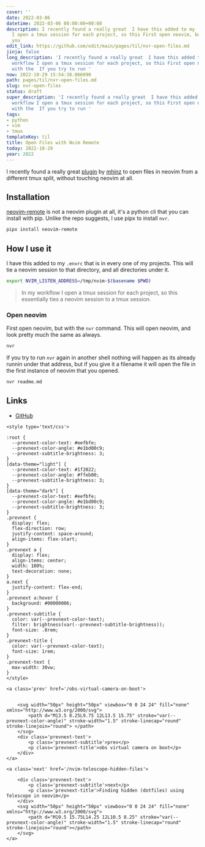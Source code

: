 ```yaml
---
cover: ''
date: 2022-03-06
datetime: 2022-03-06 00:00:00+00:00
description: I recently found a really great  I have this added to my  In my workflow
  I open a tmux session for each project, so this First open neovim, but with the  If
  you
edit_link: https://github.com/edit/main/pages/til/nvr-open-files.md
jinja: false
long_description: 'I recently found a really great  I have this added to my  In my
  workflow I open a tmux session for each project, so this First open neovim, but
  with the  If you try to run '
now: 2022-10-29 15:54:38.066090
path: pages/til/nvr-open-files.md
slug: nvr-open-files
status: draft
super_description: 'I recently found a really great  I have this added to my  In my
  workflow I open a tmux session for each project, so this First open neovim, but
  with the  If you try to run '
tags:
- python
- vim
- tmux
templateKey: til
title: Open Files with Nvim Remote
today: 2022-10-29
year: 2022
---
```


I recently found a really great [plugin](https://github.com/mhinz/neovim-remote) by
[mhinz](https://github.com/mhinz) to open files in neovim from a
different tmux split, without touching neovim at all.

## Installation

[neovim-remote](https://github.com/mhinz/neovim-remote) is not a neovim
plugin at all, it's a python cli that you can install with pip.  Unlike
the repo suggests, I use pipx to install `nvr`.


``` bash
pipx install neovim-remote
```

## How I use it

I have this added to my `.envrc` that is in every one of my projects.
This will tie a neovim session to that directory, and all directories
under it.

``` bash
export NVIM_LISTEN_ADDRESS=/tmp/nvim-$(basename $PWD)
```

> In my workflow I open a tmux session for each project, so this
> essentially ties a neovim session to a tmux session.

### Open neovim

First open neovim, but with the `nvr` command.  This will open neovim,
and look pretty much the same as always.

``` bash
nvr
```

If you try to run `nvr` again in another shell nothing will happen as
its already runnin under that address, but if you give it a filename it
will open the file in the first instance of neovim that you opened.

``` bash
nvr readme.md
````

## Links

* [GitHub](https://github.com/mhinz/neovim-remote)
<div class='prevnext'>

    <style type='text/css'>

    :root {
      --prevnext-color-text: #eefbfe;
      --prevnext-color-angle: #e1bd00c9;
      --prevnext-subtitle-brightness: 3;
    }
    [data-theme="light"] {
      --prevnext-color-text: #1f2022;
      --prevnext-color-angle: #ffeb00;
      --prevnext-subtitle-brightness: 3;
    }
    [data-theme="dark"] {
      --prevnext-color-text: #eefbfe;
      --prevnext-color-angle: #e1bd00c9;
      --prevnext-subtitle-brightness: 3;
    }
    .prevnext {
      display: flex;
      flex-direction: row;
      justify-content: space-around;
      align-items: flex-start;
    }
    .prevnext a {
      display: flex;
      align-items: center;
      width: 100%;
      text-decoration: none;
    }
    a.next {
      justify-content: flex-end;
    }
    .prevnext a:hover {
      background: #00000006;
    }
    .prevnext-subtitle {
      color: var(--prevnext-color-text);
      filter: brightness(var(--prevnext-subtitle-brightness));
      font-size: .8rem;
    }
    .prevnext-title {
      color: var(--prevnext-color-text);
      font-size: 1rem;
    }
    .prevnext-text {
      max-width: 30vw;
    }
    </style>
    
    <a class='prev' href='/obs-virtual-camera-on-boot'>
    

        <svg width="50px" height="50px" viewbox="0 0 24 24" fill="none" xmlns="http://www.w3.org/2000/svg">
            <path d="M13.5 8.25L9.75 12L13.5 15.75" stroke="var(--prevnext-color-angle)" stroke-width="1.5" stroke-linecap="round" stroke-linejoin="round"> </path>
        </svg>
        <div class='prevnext-text'>
            <p class='prevnext-subtitle'>prev</p>
            <p class='prevnext-title'>obs virtual camera on boot</p>
        </div>
    </a>
    
    <a class='next' href='/nvim-telescope-hidden-files'>
    
        <div class='prevnext-text'>
            <p class='prevnext-subtitle'>next</p>
            <p class='prevnext-title'>Finding hidden (dotfiles) using Telescope in neovim</p>
        </div>
        <svg width="50px" height="50px" viewbox="0 0 24 24" fill="none" xmlns="http://www.w3.org/2000/svg">
            <path d="M10.5 15.75L14.25 12L10.5 8.25" stroke="var(--prevnext-color-angle)" stroke-width="1.5" stroke-linecap="round" stroke-linejoin="round"></path>
        </svg>
    </a>
  </div>